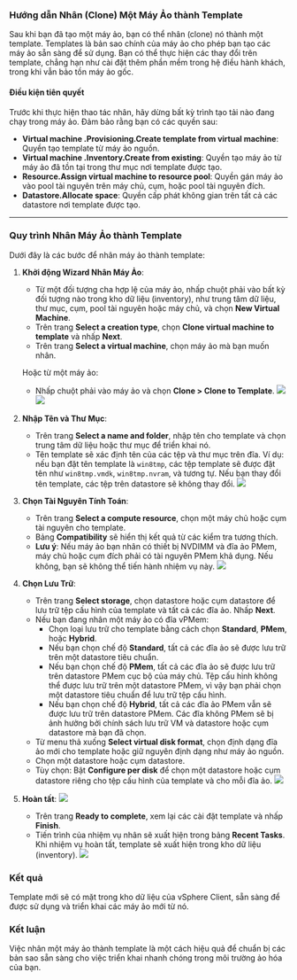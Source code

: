 ### Hướng dẫn Nhân (Clone) Một Máy Ảo thành Template

Sau khi bạn đã tạo một máy ảo, bạn có thể nhân (clone) nó thành một template. Templates là bản sao chính của máy ảo cho phép bạn tạo các máy ảo sẵn sàng để sử dụng. Bạn có thể thực hiện các thay đổi trên template, chẳng hạn như cài đặt thêm phần mềm trong hệ điều hành khách, trong khi vẫn bảo tồn máy ảo gốc.

#### Điều kiện tiên quyết
Trước khi thực hiện thao tác nhân, hãy dừng bất kỳ trình tạo tải nào đang chạy trong máy ảo. Đảm bảo rằng bạn có các quyền sau:

- **Virtual machine .Provisioning.Create template from virtual machine**: Quyền tạo template từ máy ảo nguồn.
- **Virtual machine .Inventory.Create from existing**: Quyền tạo máy ảo từ máy ảo đã tồn tại trong thư mục nơi template được tạo.
- **Resource.Assign virtual machine to resource pool**: Quyền gán máy ảo vào pool tài nguyên trên máy chủ, cụm, hoặc pool tài nguyên đích.
- **Datastore.Allocate space**: Quyền cấp phát không gian trên tất cả các datastore nơi template được tạo.

---

### Quy trình Nhân Máy Ảo thành Template

Dưới đây là các bước để nhân máy ảo thành template:

1. **Khởi động Wizard Nhân Máy Ảo**:
   - Từ một đối tượng cha hợp lệ của máy ảo, nhấp chuột phải vào bất kỳ đối tượng nào trong kho dữ liệu (inventory), như trung tâm dữ liệu, thư mục, cụm, pool tài nguyên hoặc máy chủ, và chọn **New Virtual Machine**.
   - Trên trang **Select a creation type**, chọn **Clone virtual machine to template** và nhấp **Next**.
   - Trên trang **Select a virtual machine**, chọn máy ảo mà bạn muốn nhân.

   Hoặc từ một máy ảo:
   - Nhấp chuột phải vào máy ảo và chọn **Clone > Clone to Template**.
![](	https://img001.prntscr.com/file/img001/V6uAeZjDSG-i-5pFy1uCEg.png
) ![](	https://img001.prntscr.com/file/img001/YDWdKyhaSsmPizPo9YquHA.png)
2. **Nhập Tên và Thư Mục**:
   - Trên trang **Select a name and folder**, nhập tên cho template và chọn trung tâm dữ liệu hoặc thư mục để triển khai nó.
   - Tên template sẽ xác định tên của các tệp và thư mục trên đĩa. Ví dụ: nếu bạn đặt tên template là `win8tmp`, các tệp template sẽ được đặt tên như `win8tmp.vmdk`, `win8tmp.nvram`, và tương tự. Nếu bạn thay đổi tên template, các tệp trên datastore sẽ không thay đổi.
![](	https://img001.prntscr.com/file/img001/IOM65UHWQMepgvFhzgsPow.png)
3. **Chọn Tài Nguyên Tính Toán**:
   - Trên trang **Select a compute resource**, chọn một máy chủ hoặc cụm tài nguyên cho template.
   - Bảng **Compatibility** sẽ hiển thị kết quả từ các kiểm tra tương thích.
   - **Lưu ý**: Nếu máy ảo bạn nhân có thiết bị NVDIMM và đĩa ảo PMem, máy chủ hoặc cụm đích phải có tài nguyên PMem khả dụng. Nếu không, bạn sẽ không thể tiến hành nhiệm vụ này.
   ![](https://img001.prntscr.com/file/img001/R48k8Q01QWKWz1vk9RhZxw.png)

4. **Chọn Lưu Trữ**:
   - Trên trang **Select storage**, chọn datastore hoặc cụm datastore để lưu trữ tệp cấu hình của template và tất cả các đĩa ảo. Nhấp **Next**.
   - Nếu bạn đang nhân một máy ảo có đĩa vPMem:
     - Chọn loại lưu trữ cho template bằng cách chọn **Standard**, **PMem**, hoặc **Hybrid**.
     - Nếu bạn chọn chế độ **Standard**, tất cả các đĩa ảo sẽ được lưu trữ trên một datastore tiêu chuẩn.
     - Nếu bạn chọn chế độ **PMem**, tất cả các đĩa ảo sẽ được lưu trữ trên datastore PMem cục bộ của máy chủ. Tệp cấu hình không thể được lưu trữ trên một datastore PMem, vì vậy bạn phải chọn một datastore tiêu chuẩn để lưu trữ tệp cấu hình.
     - Nếu bạn chọn chế độ **Hybrid**, tất cả các đĩa ảo PMem vẫn sẽ được lưu trữ trên datastore PMem. Các đĩa không PMem sẽ bị ảnh hưởng bởi chính sách lưu trữ VM và datastore hoặc cụm datastore mà bạn đã chọn.
   - Từ menu thả xuống **Select virtual disk format**, chọn định dạng đĩa ảo mới cho template hoặc giữ nguyên định dạng như máy ảo nguồn.
   - Chọn một datastore hoặc cụm datastore.
   - Tùy chọn: Bật **Configure per disk** để chọn một datastore hoặc cụm datastore riêng cho tệp cấu hình của template và cho mỗi đĩa ảo.
![](	https://img001.prntscr.com/file/img001/wc6YBi-_QnWmnYuZDSdN0w.png)
5. **Hoàn tất**:
![](	https://img001.prntscr.com/file/img001/HZhnuRYCTtCQF9M5UuT3-g.png)
   - Trên trang **Ready to complete**, xem lại các cài đặt template và nhấp **Finish**.
   - Tiến trình của nhiệm vụ nhân sẽ xuất hiện trong bảng **Recent Tasks**. Khi nhiệm vụ hoàn tất, template sẽ xuất hiện trong kho dữ liệu (inventory).
![](https://img001.prntscr.com/file/img001/7-9e3utsQrGJSaYDzOiTmA.png)
### Kết quả
Template mới sẽ có mặt trong kho dữ liệu của vSphere Client, sẵn sàng để được sử dụng và triển khai các máy ảo mới từ nó. 

### Kết luận
Việc nhân một máy ảo thành template là một cách hiệu quả để chuẩn bị các bản sao sẵn sàng cho việc triển khai nhanh chóng trong môi trường ảo hóa của bạn.
